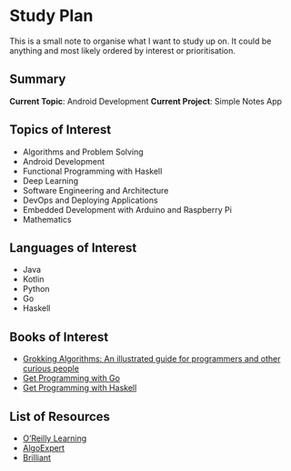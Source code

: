 # Study Plan

This is a small note to organise what I want to study up on. It could be anything and most likely ordered by interest or prioritisation.

## Summary

**Current Topic**: Android Development
**Current Project**: Simple Notes App

## Topics of Interest

* Algorithms and Problem Solving
* Android Development
* Functional Programming with Haskell
* Deep Learning
* Software Engineering and Architecture
* DevOps and Deploying Applications
* Embedded Development with Arduino and Raspberry Pi
* Mathematics

## Languages of Interest

* Java
* Kotlin
* Python
* Go
* Haskell

## Books of Interest

* [Grokking Algorithms: An illustrated guide for programmers and other curious people](https://learning.oreilly.com/library/view/grokking-algorithms-an/9781617292231/)
* [Get Programming with Go](https://learning.oreilly.com/library/view/get-programming-with/9781617293092/)
* [Get Programming with Haskell](https://learning.oreilly.com/library/view/get-programming-with/9781617293764/)

## List of Resources

* [O’Reilly Learning](https://learning.oreilly.com/)
* [AlgoExpert](https://www.algoexpert.io)
* [Brilliant](https://brilliant.org/)